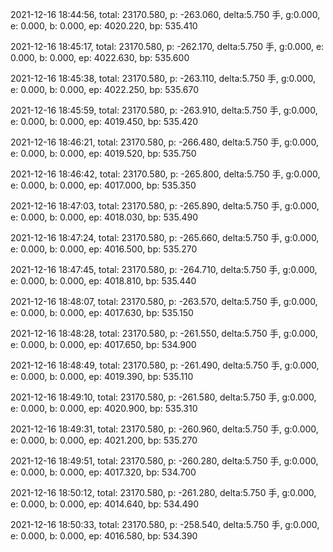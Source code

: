 2021-12-16 18:44:56, total: 23170.580, p: -263.060, delta:5.750 手, g:0.000, e: 0.000, b: 0.000, ep: 4020.220, bp: 535.410

2021-12-16 18:45:17, total: 23170.580, p: -262.170, delta:5.750 手, g:0.000, e: 0.000, b: 0.000, ep: 4022.630, bp: 535.600

2021-12-16 18:45:38, total: 23170.580, p: -263.110, delta:5.750 手, g:0.000, e: 0.000, b: 0.000, ep: 4022.250, bp: 535.670

2021-12-16 18:45:59, total: 23170.580, p: -263.910, delta:5.750 手, g:0.000, e: 0.000, b: 0.000, ep: 4019.450, bp: 535.420

2021-12-16 18:46:21, total: 23170.580, p: -266.480, delta:5.750 手, g:0.000, e: 0.000, b: 0.000, ep: 4019.520, bp: 535.750

2021-12-16 18:46:42, total: 23170.580, p: -265.800, delta:5.750 手, g:0.000, e: 0.000, b: 0.000, ep: 4017.000, bp: 535.350

2021-12-16 18:47:03, total: 23170.580, p: -265.890, delta:5.750 手, g:0.000, e: 0.000, b: 0.000, ep: 4018.030, bp: 535.490

2021-12-16 18:47:24, total: 23170.580, p: -265.660, delta:5.750 手, g:0.000, e: 0.000, b: 0.000, ep: 4016.500, bp: 535.270

2021-12-16 18:47:45, total: 23170.580, p: -264.710, delta:5.750 手, g:0.000, e: 0.000, b: 0.000, ep: 4018.810, bp: 535.440

2021-12-16 18:48:07, total: 23170.580, p: -263.570, delta:5.750 手, g:0.000, e: 0.000, b: 0.000, ep: 4017.630, bp: 535.150

2021-12-16 18:48:28, total: 23170.580, p: -261.550, delta:5.750 手, g:0.000, e: 0.000, b: 0.000, ep: 4017.650, bp: 534.900

2021-12-16 18:48:49, total: 23170.580, p: -261.490, delta:5.750 手, g:0.000, e: 0.000, b: 0.000, ep: 4019.390, bp: 535.110

2021-12-16 18:49:10, total: 23170.580, p: -261.580, delta:5.750 手, g:0.000, e: 0.000, b: 0.000, ep: 4020.900, bp: 535.310

2021-12-16 18:49:31, total: 23170.580, p: -260.960, delta:5.750 手, g:0.000, e: 0.000, b: 0.000, ep: 4021.200, bp: 535.270

2021-12-16 18:49:51, total: 23170.580, p: -260.280, delta:5.750 手, g:0.000, e: 0.000, b: 0.000, ep: 4017.320, bp: 534.700

2021-12-16 18:50:12, total: 23170.580, p: -261.280, delta:5.750 手, g:0.000, e: 0.000, b: 0.000, ep: 4014.640, bp: 534.490

2021-12-16 18:50:33, total: 23170.580, p: -258.540, delta:5.750 手, g:0.000, e: 0.000, b: 0.000, ep: 4016.580, bp: 534.390